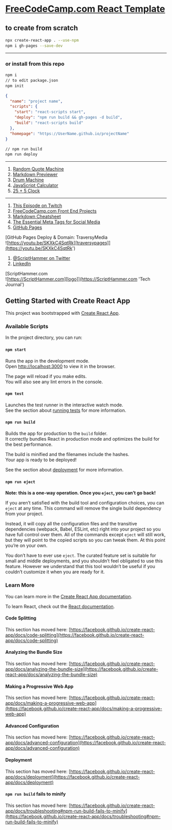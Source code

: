 # [FreeCodeCamp.com React Template](https://turtlewolfe.github.io/fccTempLate/ "Introduction to the Front End Libraries ProjectsIt's now time to test out the frontend skills learned. This will help to bolster your skills, so don't hesitate to showcase your frontend skills in these projects. In this section you will complete the following projects with Bootstrap, jQuery, Sass, React and Redux:")

## to create from scratch

```bash
npx create-react-app . --use-npm
npm i gh-pages --save-dev
```

---

### or install from this repo

```bash
npm i
// to edit package.json
npm init
```

```json
{
  "name": "project name",
  "scripts": {
    "start": "react-scripts start",
    "deploy": "npm run build && gh-pages -d build",
    "build": "react-scripts build"
  },
  "homepage": "https://UserName.github.io/projectName"
}
```

```bash
// npm run build
npm run deploy
```

---

1. [Random Quote Machine](https://www.freecodecamp.org/learn/front-end-libraries/front-end-libraries-projects/build-a-random-quote-machine "Google's Homepage")
1. [Markdown Previewer](https://www.freecodecamp.org/learn/front-end-libraries/front-end-libraries-projects/build-a-markdown-previewer "Google's Homepage")
1. [Drum Machine](https://www.freecodecamp.org/learn/front-end-libraries/front-end-libraries-projects/build-a-drum-machine "Google's Homepage")
1. [JavaScript Calculator](https://www.freecodecamp.org/learn/front-end-libraries/front-end-libraries-projects/build-a-javascript-calculator "Google's Homepage")
1. [25 + 5 Clock](https://www.freecodecamp.org/learn/front-end-libraries/front-end-libraries-projects/build-a-25--5-clockhttps://www.freecodecamp.org/learn/front-end-libraries/front-end-libraries-projects/build-a-25--5-clock "Google's Homepage")
   <!-- 1. [I'm an inline-style link with title](https://www.google.com "Google's Homepage") -->
   <!-- 1. [I'm an inline-style link with title](https://www.google.com "Google's Homepage") -->
   <!-- 1. [I'm an inline-style link with title](https://www.google.com "Google's Homepage") -->
   <!-- 1. [I'm an inline-style link with title](https://www.google.com "Google's Homepage") -->

---

1. [This Episode on Twitch](https://www.twitch.tv/videos/836894977 'The Code Must Go On')
1. [FreeCodeCamp.com Front End Projects](https://www.freecodecamp.org/learn/front-end-libraries/front-end-libraries-projects "Introduction to the Front End Libraries ProjectsIt's now time to test out the frontend skills learned. This will help to bolster your skills, so don't hesitate to showcase your frontend skills in these projects. In this section you will complete the following projects with Bootstrap, jQuery, Sass, React and Redux:")
1. [Markdown Cheatsheet](https://github.com/adam-p/markdown-here/wiki/Markdown-Cheatsheet#links 'Markdown Cheatsheet')
1. [The Essential Meta Tags for Social Media](https://css-tricks.com/essential-meta-tags-social-media/ 'These days, almost every website encourages visitors to share its pages on social media. We’ve all seen the ubiquitous Facebook and Twitter icons, among others, just begging to be clicked. This comes as no surprise as sharing via social media, the internet incarnation of word-of-mouth, is one of the most effective ways for businesses and individuals to gain awareness. ')
1. [GitHub Pages ](https://youtu.be/SKXkC4SqtRk 'GitHub Pages Deploy & Domain')

[GitHub Pages Deploy & Domain: TraversyMedia  
![https://youtu.be/SKXkC4SqtRk][traversypages]](https://youtu.be/SKXkC4SqtRk')

[traversypages]: src/images/traversyPages.png 'GitHub Pages Deploy & Domain'

1. [@ScriptHammer on Twitter](https://twitter.com/ScriptHammer 'Contact me on Twitter')
1. [LinkedIn](https://www.linkedin.com/in/jonathan-pohlner-87796377/ 'FreeLance Web Developer')

[ScriptHammer.com  
![https://ScriptHammer.com][logo]](https://ScriptHammer.com 'Tech Journal')

[logo]: src/images/ScriptHammer.gif 'Tech Journal: ScriptHammer.com'

## Getting Started with Create React App

This project was bootstrapped with [Create React App](https://github.com/facebook/create-react-app).

### Available Scripts

In the project directory, you can run:

#### `npm start`

Runs the app in the development mode.\
Open [http://localhost:3000](http://localhost:3000) to view it in the browser.

The page will reload if you make edits.\
You will also see any lint errors in the console.

#### `npm test`

Launches the test runner in the interactive watch mode.\
See the section about [running tests](https://facebook.github.io/create-react-app/docs/running-tests) for more information.

#### `npm run build`

Builds the app for production to the `build` folder.\
It correctly bundles React in production mode and optimizes the build for the best performance.

The build is minified and the filenames include the hashes.\
Your app is ready to be deployed!

See the section about [deployment](https://facebook.github.io/create-react-app/docs/deployment) for more information.

#### `npm run eject`

**Note: this is a one-way operation. Once you `eject`, you can’t go back!**

If you aren’t satisfied with the build tool and configuration choices, you can `eject` at any time. This command will remove the single build dependency from your project.

Instead, it will copy all the configuration files and the transitive dependencies (webpack, Babel, ESLint, etc) right into your project so you have full control over them. All of the commands except `eject` will still work, but they will point to the copied scripts so you can tweak them. At this point you’re on your own.

You don’t have to ever use `eject`. The curated feature set is suitable for small and middle deployments, and you shouldn’t feel obligated to use this feature. However we understand that this tool wouldn’t be useful if you couldn’t customize it when you are ready for it.

### Learn More

You can learn more in the [Create React App documentation](https://facebook.github.io/create-react-app/docs/getting-started).

To learn React, check out the [React documentation](https://reactjs.org/).

#### Code Splitting

This section has moved here: [https://facebook.github.io/create-react-app/docs/code-splitting](https://facebook.github.io/create-react-app/docs/code-splitting)

#### Analyzing the Bundle Size

This section has moved here: [https://facebook.github.io/create-react-app/docs/analyzing-the-bundle-size](https://facebook.github.io/create-react-app/docs/analyzing-the-bundle-size)

#### Making a Progressive Web App

This section has moved here: [https://facebook.github.io/create-react-app/docs/making-a-progressive-web-app](https://facebook.github.io/create-react-app/docs/making-a-progressive-web-app)

#### Advanced Configuration

This section has moved here: [https://facebook.github.io/create-react-app/docs/advanced-configuration](https://facebook.github.io/create-react-app/docs/advanced-configuration)

#### Deployment

This section has moved here: [https://facebook.github.io/create-react-app/docs/deployment](https://facebook.github.io/create-react-app/docs/deployment)

#### `npm run build` fails to minify

This section has moved here: [https://facebook.github.io/create-react-app/docs/troubleshooting#npm-run-build-fails-to-minify](https://facebook.github.io/create-react-app/docs/troubleshooting#npm-run-build-fails-to-minify)

